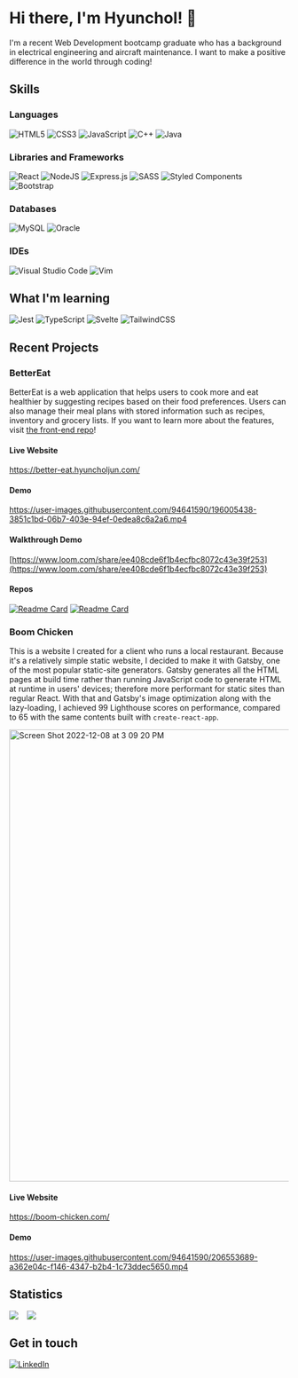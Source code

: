 # Hi there, I'm Hyunchol! 👋

I'm a recent Web Development bootcamp graduate who has a background in electrical engineering and aircraft maintenance. I want to make a positive difference in the world through coding!

## Skills

### Languages
![HTML5](https://img.shields.io/badge/html5-%23E34F26.svg?style=for-the-badge&logo=html5&logoColor=white)
![CSS3](https://img.shields.io/badge/css3-%231572B6.svg?style=for-the-badge&logo=css3&logoColor=white)
![JavaScript](https://img.shields.io/badge/javascript-%23323330.svg?style=for-the-badge&logo=javascript&logoColor=%23F7DF1E)
![C++](https://img.shields.io/badge/c++-%2300599C.svg?style=for-the-badge&logo=c%2B%2B&logoColor=white)
![Java](https://img.shields.io/badge/java-%23ED8B00.svg?style=for-the-badge&logo=java&logoColor=white)

### Libraries and Frameworks
![React](https://img.shields.io/badge/react-%2320232a.svg?style=for-the-badge&logo=react&logoColor=%2361DAFB)
![NodeJS](https://img.shields.io/badge/node.js-6DA55F?style=for-the-badge&logo=node.js&logoColor=white)
![Express.js](https://img.shields.io/badge/express.js-%23404d59.svg?style=for-the-badge&logo=express&logoColor=%2361DAFB)
![SASS](https://img.shields.io/badge/SASS-hotpink.svg?style=for-the-badge&logo=SASS&logoColor=white)
![Styled Components](https://img.shields.io/badge/styled--components-DB7093?style=for-the-badge&logo=styled-components&logoColor=white)
![Bootstrap](https://img.shields.io/badge/bootstrap-%23563D7C.svg?style=for-the-badge&logo=bootstrap&logoColor=white)

### Databases
![MySQL](https://img.shields.io/badge/mysql-%2300f.svg?style=for-the-badge&logo=mysql&logoColor=white)
![Oracle](https://img.shields.io/badge/Oracle-F80000?style=for-the-badge&logo=oracle&logoColor=white)

### IDEs
![Visual Studio Code](https://img.shields.io/badge/Visual%20Studio%20Code-0078d7.svg?style=for-the-badge&logo=visual-studio-code&logoColor=white)
![Vim](https://img.shields.io/badge/VIM-%2311AB00.svg?style=for-the-badge&logo=vim&logoColor=white)

## What I'm learning
![Jest](https://img.shields.io/badge/-jest-%23C21325?style=for-the-badge&logo=jest&logoColor=white)
![TypeScript](https://img.shields.io/badge/typescript-%23007ACC.svg?style=for-the-badge&logo=typescript&logoColor=white)
![Svelte](https://img.shields.io/badge/svelte-%23f1413d.svg?style=for-the-badge&logo=svelte&logoColor=white)
![TailwindCSS](https://img.shields.io/badge/tailwindcss-%2338B2AC.svg?style=for-the-badge&logo=tailwind-css&logoColor=white)

## Recent Projects

### BetterEat

BetterEat is a web application that helps users to cook more and eat healthier by suggesting recipes based on their food preferences. Users can also manage their meal plans with stored information such as recipes, inventory and grocery lists. If you want to learn more about the features, visit [the front-end repo](https://github.com/hyunchol-jun/better-eat-client)!

#### Live Website
https://better-eat.hyuncholjun.com/

#### Demo
https://user-images.githubusercontent.com/94641590/196005438-3851c1bd-06b7-403e-94ef-0edea8c6a2a6.mp4

#### Walkthrough Demo
[https://www.loom.com/share/ee408cde6f1b4ecfbc8072c43e39f253](https://www.loom.com/share/ee408cde6f1b4ecfbc8072c43e39f253)

#### Repos
[![Readme Card](https://github-readme-stats.vercel.app/api/pin/?username=hyunchol-jun&repo=better-eat-client&theme=github_dark&hide_border=true)](https://github.com/hyunchol-jun/better-eat-client)
[![Readme Card](https://github-readme-stats.vercel.app/api/pin/?username=hyunchol-jun&repo=better-eat-server&theme=github_dark&hide_border=true)](https://github.com/hyunchol-jun/better-eat-server)

### Boom Chicken

This is a website I created for a client who runs a local restaurant.
Because it's a relatively simple static website, I decided to make it with Gatsby, one of the most popular static-site generators. Gatsby generates all the HTML pages at build time rather than running JavaScript code to generate HTML at runtime in users' devices; therefore more performant for static sites than regular React. 
With that and Gatsby's image optimization along with the lazy-loading, I achieved 99 Lighthouse scores on performance, compared to 65 with the same contents built with `create-react-app`.

<img width="815" alt="Screen Shot 2022-12-08 at 3 09 20 PM" src="https://user-images.githubusercontent.com/94641590/206558616-f6164da2-4d54-409e-8c31-4f4527145bf0.png">

#### Live Website
https://boom-chicken.com/

#### Demo
https://user-images.githubusercontent.com/94641590/206553689-a362e04c-f146-4347-b2b4-1c73ddec5650.mp4

## Statistics
<div style="display: flex; align-items: flex-start; gap: 1rem;">
<img src="https://github-readme-stats.vercel.app/api?username=hyunchol-jun&show_icons=true&theme=github_dark&hide_border=true" />

<img src="https://github-readme-stats.vercel.app/api/top-langs/?username=hyunchol-jun&layout=compact&theme=github_dark&hide_border=true" />
</div>

## Get in touch
[![LinkedIn](https://img.shields.io/badge/linkedin-%230077B5.svg?style=for-the-badge&logo=linkedin&logoColor=white)](https://in.linkedin.com/in/hyunchol-jun)

<!--
**hyunchol-jun/hyunchol-jun** is a ✨ _special_ ✨ repository because its `README.md` (this file) appears on your GitHub profile.

Here are some ideas to get you started:

- 🔭 I’m currently working on ...
- 🌱 I’m currently learning ...
- 👯 I’m looking to collaborate on ...
- 🤔 I’m looking for help with ...
- 💬 Ask me about ...
- 📫 How to reach me: ...
- 😄 Pronouns: ...
- ⚡ Fun fact: ...
-->
